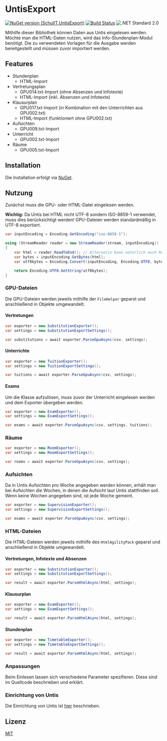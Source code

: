# UntisExport

[![NuGet version (SchulIT.UntisExport)](https://img.shields.io/nuget/v/SchulIT.UntisExport.svg?style=flat-square)](https://www.nuget.org/packages/SchulIT.UntisExport/)
[![Build Status](https://dev.azure.com/schulit/UntisExport/_apis/build/status/SchulIT.UntisExport?branchName=master)](https://dev.azure.com/schulit/UntisExport/_build/latest?definitionId=1&branchName=master)
![.NET Standard 2.0](https://img.shields.io/badge/.NET%20Standard-2.0-brightgreen?style=flat-square)

Mithilfe dieser Bibliothek können Daten aus Untis eingelesen werden. Möchte man die HTML-Daten nutzen, wird das Info-Stundenplan-Modul benötigt. Die zu verwendeten Vorlagen für die Ausgabe werden bereitgestellt und müssen zuvor importiert werden.

## Features

* Stundenplan
    * HTML-Import
* Vertretungsplan
    * GPU014.txt-Import (ohne Absenzen und Infotexte)
    * HTML-Import (inkl. Absenzen und Infotexte)
* Klausurplan
    * GPU017.txt-Import (in Kombination mit den Unterrichten aus GPU002.txt)
    * HTML-Import (funktioniert ohne GPU002.txt)
* Aufsichten
    * GPU009.txt-Import
* Unterricht
    * GPU002.txt-Import
* Räume
    * GPU005.txt-Import

## Installation

Die Installation erfolgt via [NuGet](https://www.nuget.org/packages/SchulIT.UntisExport/).

## Nutzung

Zunächst muss die GPU- oder HTML-Datei eingelesen werden. 

**Wichtig:** Da Untis bei HTML nicht UTF-8 sondern ISO-8859-1 verwendet, muss dies berücksichtigt werden! GPU-Dateien werden standardmäßig in UTF-8 exportiert.

```csharp
var inputEncoding = Encoding.GetEncoding("iso-8859-1");

using (StreamReader reader = new StreamReader(stream, inputEncoding))
{
    var html = reader.ReadToEnd(); // Alternativ kann natürlich auch ReadToEndAsync() verwendet werden
    var bytes = inputEncoding.GetBytes(html);
    var utf8bytes = Encoding.Convert(inputEncoding, Encoding.UTF8, bytes);

    return Encoding.UTF8.GetString(utf8bytes);
}
```

### GPU-Dateien

Die GPU-Dateien werden jeweils mithilfe der `FileHelper` geparst und anschließend in Objekte umgewandelt.

#### Vertretungen

```csharp
var exporter = new SubstitutionExporter();
var settings = new SubstitutionExportSettings();

var substitutions = await exporter.ParseGpuAsync(csv, settings);
```

#### Unterrichte

```csharp
var exporter = new TuitionExporter();
var settings = new TuitionExportSettings();

var tuitions = await exporter.ParseGpuAsync(csv, settings);
```

#### Exams

Um die Klasse aufzulösen, muss zuvor der Unterricht eingelesen werden und dem Exporter übergeben werden.

```csharp
var exporter = new ExamExporter();
var settings = new ExamExportSettings();

var exams = await exporter.ParseGpuAsync(csv, settings, tuitions);
```

### Räume

```csharp
var exporter = new RoomExporter();
var settings = new RoomExportSettings();

var rooms = await exporter.ParseGpuAsync(csv, settings);
```

### Aufsichten

Da in Untis Aufsichten pro Woche angegeben werden können, erhält man bei Aufsichten die Wochen, in denen die Aufsicht laut Untis stattfinden soll. Wenn keine Wochen angegeben sind, ist jede Woche gemeint.

```csharp
var exporter = new SupervisionExporter();
var settings = new SupervisionExportSettings();

var exams = await exporter.ParseGpuAsync(csv, settings);
```

### HTML-Dateien

Die HTML-Dateien werden jeweils mithilfe des `HtmlAgilityPack` geparst und anschließend in Objekte umgewandelt.

#### Vertretungen, Infotexte und Absenzen

```csharp
var exporter = new SubstitutionExporter();
var settings = new SubstitutionExportSettings();

var result = await exporter.ParseHtmlAsync(html, settings);
```

#### Klausurplan

```csharp
var exporter = new ExamExporter();
var settings = new ExamExportSettings();

var result = await exporter.ParseHtmlAsync(html, settings);
```

#### Stundenplan

```csharp
var exporter = new TimetableExporter();
var settings = new TimetableExportSettings();

var result = await exporter.ParseHtmlAsync(html, settings);
```

### Anpassungen

Beim Einlesen lassen sich verschiedene Parameter spezifieren. Diese sind im Quellcode beschrieben und erklärt.

### Einrichtung von Untis

Die Einrichtung von Untis ist [hier](doc/untis.md) beschrieben.

## Lizenz

[MIT](./LICENSE.md)